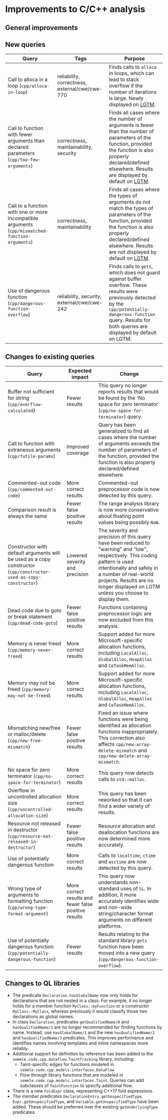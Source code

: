 # Improvements to C/C++ analysis

## General improvements

## New queries

| **Query**                   | **Tags**  | **Purpose**                                                        |
|-----------------------------|-----------|--------------------------------------------------------------------|
| Call to alloca in a loop (`cpp/alloca-in-loop`) | reliability, correctness, external/cwe/cwe-770 | Finds calls to `alloca` in loops, which can lead to stack overflow if the number of iterations is large.  Newly displayed on [LGTM](https://lgtm.com/rules/1508831665988/). |
| Call to function with fewer arguments than declared parameters (`cpp/too-few-arguments`) | correctness, maintainability, security | Finds all cases where the number of arguments is fewer than the number of parameters of the function, provided the function is also properly declared/defined elsewhere. Results are displayed by default on [LGTM](https://lgtm.com/rules/1508860726279/). |
| Call to a function with one or more incompatible arguments (`cpp/mismatched-function-arguments`) | correctness, maintainability | Finds all cases where the types of arguments do not match the types of parameters of the function, provided the function is also properly declared/defined elsewhere. Results are not displayed by default on [LGTM](https://lgtm.com/rules/1508849286093/). |
| Use of dangerous function (`cpp/dangerous-function-overflow`) | reliability, security, external/cwe/cwe-242 | Finds calls to `gets`, which does not guard against buffer overflow. These results were previously detected by the `cpp/potentially-dangerous-function` query. Results for both queries are displayed by default on LGTM. |

## Changes to existing queries

| **Query**                  | **Expected impact**    | **Change**                                                       |
|----------------------------|------------------------|------------------------------------------------------------------|
| Buffer not sufficient for string (`cpp/overflow-calculated`) | Fewer results | This query no longer reports results that would be found by the 'No space for zero terminator' (`cpp/no-space-for-terminator`) query. |
| Call to function with extraneous arguments (`cpp/futile-params`) | Improved coverage | Query has been generalized to find all cases where the number of arguments exceeds the number of parameters of the function, provided the function is also properly declared/defined elsewhere. |
| Commented-out code (`cpp/commented-out-code`) | More correct results | Commented-out preprocessor code is now detected by this query. |
| Comparison result is always the same | Fewer false positive results | The range analysis library is now more conservative about floating point values being possibly `NaN`. |
| Constructor with default arguments will be used as a copy constructor (`cpp/constructor-used-as-copy-constructor`) | Lowered severity and precision | The severity and precision of this query have been reduced to "warning" and "low", respectively. This coding pattern is used intentionally and safely in a number of real-world projects. Results are no longer displayed on LGTM unless you choose to display them. |
| Dead code due to goto or break statement (`cpp/dead-code-goto`) | Fewer false positive results | Functions containing preprocessor logic are now excluded from this analysis. |
| Memory is never freed (`cpp/memory-never-freed`) | More correct results | Support added for more Microsoft-specific allocation functions, including `LocalAlloc`, `GlobalAlloc`, `HeapAlloc` and `CoTaskMemAlloc`. |
| Memory may not be freed (`cpp/memory-may-not-be-freed`) | More correct results | Support added for more Microsoft-specific allocation functions, including `LocalAlloc`, `GlobalAlloc`, `HeapAlloc` and `CoTaskMemAlloc`. |
| Mismatching new/free or malloc/delete (`cpp/new-free-mismatch`) | Fewer false positive results | Fixed an issue where functions were being identified as allocation functions inappropriately.  This correction also affects `cpp/new-array-delete-mismatch` and `cpp/new-delete-array-mismatch`. |
| No space for zero terminator (`cpp/no-space-for-terminator`) | More correct results | This query now detects calls to `std::malloc`. |
| Overflow in uncontrolled allocation size (`cpp/uncontrolled-allocation-size`) | More correct results | This query has been reworked so that it can find a wider variety of results. |
| Resource not released in destructor (`cpp/resource-not-released-in-destructor`) | Fewer false positive results | Resource allocation and deallocation functions are now determined more accurately. |
| Use of potentially dangerous function | More correct results | Calls to `localtime`, `ctime` and `asctime` are now detected by this query. |
| Wrong type of arguments to formatting function (`cpp/wrong-type-format-argument`) | More correct results and fewer false positive results | This query now understands non-standard uses of `%L`. In addition, it more accurately identifies wide and non-wide string/character format arguments on different platforms. |
| Use of potentially dangerous function (`cpp/potentially-dangerous-function`) | Fewer results | Results relating to the standard library `gets` function have been moved into a new query (`cpp/dangerous-function-overflow`). |

## Changes to QL libraries
- The predicate `Declaration.hasGlobalName` now only holds for declarations that are not nested in a class. For example, it no longer holds for a member function `MyClass::myFunction` or a constructor `MyClass::MyClass`, whereas previously it would classify those two declarations as global names.
- In class `Declaration`, predicates `getQualifiedName/0` and `hasQualifiedName/1` are no longer recommended for finding functions by name. Instead, use `hasGlobalName/1` and the new `hasQualifiedName/2` and `hasQualifiedName/3` predicates. This improves performance and identifies names involving templates and inline namespaces more reliably.
- Additional support for definition by reference has been added to the `semmle.code.cpp.dataflow.TaintTracking` library, including:
    - Taint-specific edges for functions modeled in `semmle.code.cpp.models.interfaces.DataFlow`.
    - Flow through library functions that are modeled in `semmle.code.cpp.models.interfaces.Taint`. Queries can add subclasses of `TaintFunction` to specify additional flow.
- There is a new `FoldExpr` class, representing C++17 fold expressions.
- The member predicates `DeclarationEntry.getUnspecifiedType`, `Expr.getUnspecifiedType`, and `Variable.getUnspecifiedType` have been added. These should be preferred over the existing `getUnderlyingType` predicates.